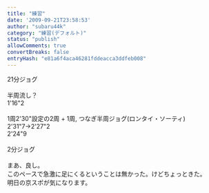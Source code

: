 ```yaml
---
title: "練習"
date: '2009-09-21T23:58:53'
author: "subaru44k"
category: "練習(デフォルト)"
status: "publish"
allowComments: true
convertBreaks: false
entryHash: "e81a6f4aca46281fddeacca3ddfeb008"
---
```

21分ジョグ<br>
<br>
半周流し？<br>
1'16"2<br>
<br>
1周2'30"設定の2周 + 1周, つなぎ半周ジョグ(ロンタイ・ソーティ)<br>
2'31"7→2'27"2<br>
2'24"9<br>
<br>
2分ジョグ<br>
<br>
まあ、良し。<br>
このペースで急激に足にくるということは無かった。けどちょっときた。<br>
明日の京スポが気になります。
